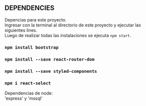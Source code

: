 ## DEPENDENCIES

Depencias para este proyecto.<br />
Ingresar con la terminal al directorio de este proyecto y ejecutar las siguientes lines.<br />
Luego de realizar todas las instalaciones se ejecuta `npm start`.<br />

### `npm install bootstrap`
### `npm install --save react-router-dom`
### `npm install --save styled-components`
### `npm i react-select`


Dependencias de node:<br />
'express' y 'mssql'
